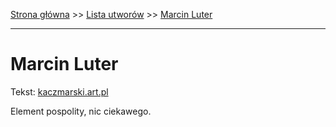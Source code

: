 [Strona główna](../index.md) >> [Lista utworów](../list.md) >> [Marcin Luter](275.md)

---

# Marcin Luter

Tekst: [kaczmarski.art.pl](https://www.kaczmarski.art.pl/tworczosc/wiersze/marcin-luter/)

Element pospolity, nic ciekawego.